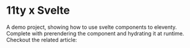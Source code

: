 # 11ty x Svelte
A demo project, showing how to use svelte components to eleventy. 
Complete with prerendering the component and hydrating it at runtime. 
Checkout the related article: 